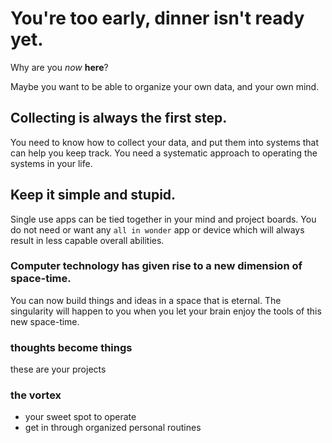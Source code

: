 # You're too early, dinner isn't ready yet.

Why are you _now_ __here__?

Maybe you want to be able to organize your own data, and your own mind.


## Collecting is always the first step.

You need to know how to collect your data, and put them into systems that can help you keep track.  You need a systematic approach to operating the systems in your life.


## Keep it simple and stupid.

Single use apps can be tied together in your mind and project boards.  You do not need or want any `all in wonder` app or device which will always result in less capable overall abilities. 

### Computer technology has given rise to a new dimension of space-time.  
You can now build things and ideas in a space that is eternal.  The singularity will happen to you when you let your brain enjoy the tools of this new space-time.

### thoughts become things
these are your projects

### the vortex
- your sweet spot to operate
- get in through organized personal routines

